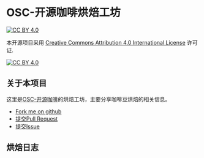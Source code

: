 # OSC-开源咖啡烘焙工坊

[![CC BY 4.0][cc-by-shield]][cc-by]

本开源项目采用 [Creative Commons Attribution 4.0 International License][cc-by] 许可证.

[![CC BY 4.0][cc-by-image]][cc-by]

## 关于本项目

这里是[OSC-开源咖啡](https://oscoffee.github.io/product/#/)的烘焙工坊，主要分享咖啡豆烘焙的相关信息。

- [Fork me on github](https://github.com/OSCoffee/roastery/fork)
- [提交Pull Request](https://github.com/OSCoffee/roastery/pulls)
- [提交Issue](https://github.com/OSCoffee/roastery/issues)

## 烘焙日志

<!--TODO re-categorize roasts by recipe? -->

[cc-by]: https://creativecommons.org/licenses/by/4.0/deed.zh
[cc-by-image]: https://i.creativecommons.org/l/by/4.0/88x31.png
[cc-by-shield]: https://img.shields.io/badge/License-CC%20BY%204.0-lightgrey.svg
